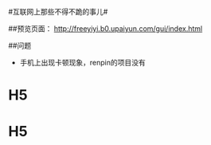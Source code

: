 #互联网上那些不得不跪的事儿#

##预览页面：
http://freeyiyi.b0.upaiyun.com/gui/index.html


##问题

* 手机上出现卡顿现象，renpin的项目没有

# H5
# H5
